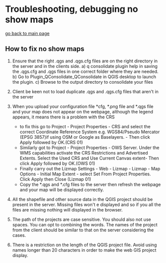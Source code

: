 # Troubleshooting, debugging no show maps

[go back to main page](README.md)

## How to fix no show maps

1. Ensure that the right .qgs and .qgs.cfg files are on the right directory in the server and in the clients side. 
   a) q consolidate plugin help in saving the .qgs.cfg and .qgs files in one correct folder where they are needed. 
   b) Go to Plugin_QConsolidate_QConsolidate in QGIS desktop to launch the plugin. 
   c) Browse to the output directory to consolidate your files 

2. Client be keen not to load duplicate .qgs and .qgs.cfg files that aren't in the server

3. When you upload your configuration file *cfg, *.png file and *.qgs file and your map does not appear on the webpage, although the legend appears, it means there is a problem with the CRS
	- to fix this go to Project - Project Properties - CRS and select the correct Coordinate Reference System e.g. WGS84/Pseudo Mercator (EPSG  3857)if using OSM or Google as Baselayers.  - Then click  Apply followed by OK.(CRS 01)
	- Similarly got to Project - Project Properties - OWS Server. Under the WMS capabilities activate the CRS Restrictions and Advertised Extents. Select the Used CRS and Use Current Canvas extent- Then click  Apply followed by OK.(OWS 01)
	- Finally carry out the Lizmap Settings - Web - Lizmap - Lizmap - Map Options - Initial Map Extent - select Set From Project Properties. Click Apply then Close (Lizmap 01)
	- Copy the *.qgs and *.cfg files to the server then refresh the webpage and your map will be displayed correctly.

4. All the shapefile and other source data in the QGIS project should be present in the server. Missing files won't e displayed and so if you all the files are missing nothing will displayed in the browser.

5. The path of the projects are case sensitive. You should also not use spaces. You can opt to combining the words. The names of the project from the client should be similar to that on the server considering the cases.

6. There is a restriction on the length of the QGIS project file. Avoid using names longer than 20 characters in order to make the web GIS project display.
